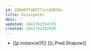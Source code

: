 ```yaml
---
id: ZdAm9YTmBZ2TjviQXOSEu
title: Dissipates
desc: ''
updated: 1641762354729
created: 1641762342930
---
```


- [[p.instanceOf]] [[c.Pred.Shapow]]
